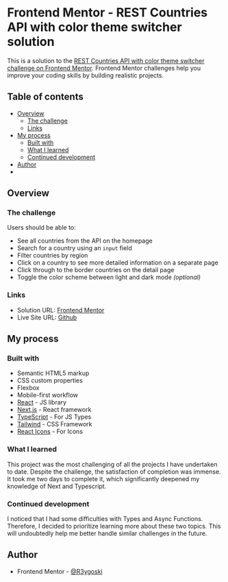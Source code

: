 # Frontend Mentor - REST Countries API with color theme switcher solution

This is a solution to the [REST Countries API with color theme switcher challenge on Frontend Mentor](https://www.frontendmentor.io/challenges/rest-countries-api-with-color-theme-switcher-5cacc469fec04111f7b848ca). Frontend Mentor challenges help you improve your coding skills by building realistic projects. 

## Table of contents

- [Overview](#overview)
  - [The challenge](#the-challenge)
  - [Links](#links)
- [My process](#my-process)
  - [Built with](#built-with)
  - [What I learned](#what-i-learned)
  - [Continued development](#continued-development)
- [Author](#author)
- 
## Overview

### The challenge

Users should be able to:

- See all countries from the API on the homepage
- Search for a country using an `input` field
- Filter countries by region
- Click on a country to see more detailed information on a separate page
- Click through to the border countries on the detail page
- Toggle the color scheme between light and dark mode *(optional)*

### Links

- Solution URL: [Frontend Mentor](https://www.frontendmentor.io/solutions/rest-countries-api-made-with-next-and-tailwind-A_xmPp7v0B)
- Live Site URL: [Github](https://r3ygoski.github.io/rest-countries-api-next-ts/)

## My process

### Built with

- Semantic HTML5 markup
- CSS custom properties
- Flexbox
- Mobile-first workflow
- [React](https://reactjs.org/) - JS library
- [Next.js](https://nextjs.org/) - React framework
- [TypeScript](https://www.typescriptlang.org/) - For JS Types
- [Tailwind](https://tailwindcss.com/) - CSS Framework
- [React Icons](https://react-icons.github.io/react-icons/) - For Icons

### What I learned

This project was the most challenging of all the projects I have undertaken to date. Despite the challenge, the satisfaction of completion was immense. It took me two days to complete it, which significantly deepened my knowledge of Next and Typescript.

### Continued development

I noticed that I had some difficulties with Types and Async Functions. Therefore, I decided to prioritize learning more about these two topics. This will undoubtedly help me better handle similar challenges in the future.

## Author

- Frontend Mentor - [@R3ygoski](https://www.frontendmentor.io/profile/R3ygoski)
